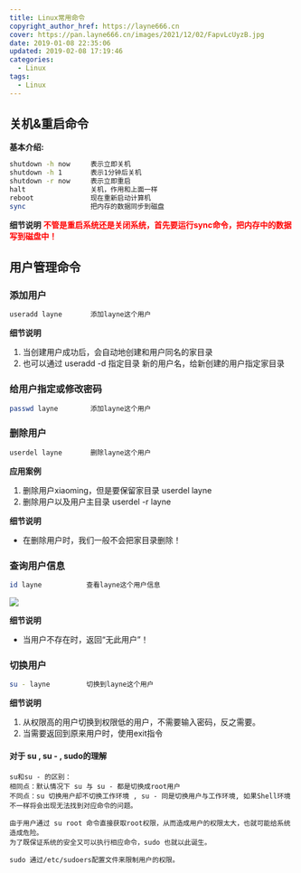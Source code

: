 ```yaml
---
title: Linux常用命令
copyright_author_href: https://layne666.cn
cover: https://pan.layne666.cn/images/2021/12/02/FapvLcUyzB.jpg
date: 2019-01-08 22:35:06
updated: 2019-02-08 17:19:46
categories: 
  - Linux
tags: 
  - Linux
---
```


## 关机&重启命令

**基本介绍:**

```bash
shutdown -h now     表示立即关机
shutdown -h 1       表示1分钟后关机
shutdown -r now     表示立即重启
halt                关机，作用和上面一样
reboot              现在重新启动计算机
sync                把内存的数据同步到磁盘
```

**细节说明**
<font color=#FF0000>**不管是重启系统还是关闭系统，首先要运行sync命令，把内存中的数据写到磁盘中！**</font>

## 用户管理命令

### 添加用户

```bash
useradd layne       添加layne这个用户
```

**细节说明**

1. 当创建用户成功后，会自动地创建和用户同名的家目录
2. 也可以通过 useradd -d 指定目录 新的用户名，给新创建的用户指定家目录

### 给用户指定或修改密码

```bash
passwd layne        添加layne这个用户
```

### 删除用户

```bash
userdel layne       删除layne这个用户
```

**应用案例**

1. 删除用户xiaoming，但是要保留家目录
userdel layne
2. 删除用户以及用户主目录
userdel -r layne

**细节说明**

* 在删除用户时，我们一般不会把家目录删除！

### 查询用户信息

```bash
id layne           查看layne这个用户信息
```

![](https://pan.layne666.cn/images/2021/12/02/p76o820ynU.png)

**细节说明**

- 当用户不存在时，返回“无此用户”！

### 切换用户

```bash
su - layne         切换到layne这个用户
```

**细节说明**

1. 从权限高的用户切换到权限低的用户，不需要输入密码，反之需要。
2. 当需要返回到原来用户时，使用exit指令

#### **对于 su , su - , sudo的理解**

```
su和su - 的区别： 
相同点：默认情况下 su 与 su - 都是切换成root用户
不同点：su 切换用户却不切换工作环境 , su - 同是切换用户与工作环境, 如果Shell环境不一样将会出现无法找到对应命令的问题。

由于用户通过 su root 命令直接获取root权限，从而造成用户的权限太大，也就可能给系统造成危险。
为了既保证系统的安全又可以执行相应命令，sudo 也就以此诞生。

sudo 通过/etc/sudoers配置文件来限制用户的权限。
```
